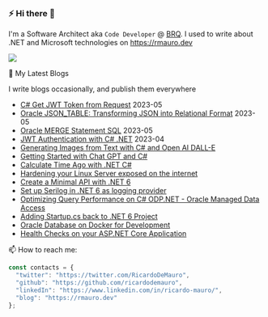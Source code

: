 ### ⚡ Hi there 👋

I'm a Software Architect aka `Code Developer` @ [BRQ](https://brq.com). I used to write about .NET and Microsoft technologies on https://rmauro.dev

![](https://komarev.com/ghpvc/?username=ricardodemauro&color=green)

💬 My Latest Blogs

I write blogs occasionally, and publish them everywhere 

- [C# Get JWT Token from Request](https://rmauro.dev/csharp-get-jwt-token-request/) 2023-05
- [Oracle JSON_TABLE: Transforming JSON into Relational Format](https://rmauro.dev/oracle-json-table-transforming-json-into-relational-format/) 2023-05
- [Oracle MERGE Statement SQL](https://rmauro.dev/oracle-merge-to-update-sql/) 2023-05
- [JWT Authentication with C# .NET](https://rmauro.dev/jwt-authentication-with-csharp-dotnet/) 2023-04
- [Generating Images from Text with C# and Open AI DALL-E](https://rmauro.dev/generating-images-from-text-with-csharp-and-open-ai-dall-e/)
- [Getting Started with Chat GPT and C#](https://rmauro.dev/getting-started-with-chat-gpt-integration-with-csharp-console-application/)
- [Calculate Time Ago with .NET C#](https://rmauro.dev/calculate-time-ago-with-csharp/)
- [Hardening your Linux Server exposed on the internet](https://rmauro.dev/8-actions-for-hardening-your-linux-server-for-internet/)
- [Create a Minimal API with .NET 6](https://rmauro.dev/create-a-minimal-api-with-dotnet-6/)
- [Set up Serilog in .NET 6 as logging provider](https://rmauro.dev/setup-serilog-in-net6-as-logging-provider/)
- [Optimizing Query Performance on C# ODP.NET - Oracle Managed Data Access](https://rmauro.dev/optmizing-data-access-with-oracle-managed-ado-net/)
- [Adding Startup.cs back to .NET 6 Project](https://rmauro.dev/adding-startup-back-to-net-6-project/)
- [Oracle Database on Docker for Development](https://rmauro.dev/oracle-database-on-docker-for-development/)
- [Health Checks on your ASP.NET Core Application](https://rmauro.dev/adding-health-checks-to-net-core-application/)

📫 How to reach me: 

```javascript
const contacts = {
  "twitter": "https://twitter.com/RicardoDeMauro",
  "github": "https://github.com/ricardodemauro",
  "linkedIn": "https://www.linkedin.com/in/ricardo-mauro/",
  "blog": "https://rmauro.dev"
};
```

<!--
**anuraj/anuraj** is a ✨ _special_ ✨ repository because its `README.md` (this file) appears on your GitHub profile.

Here are some ideas to get you started:

- 🔭 I’m currently working on ...
- 🌱 I’m currently learning ...
- 👯 I’m looking to collaborate on ...
- 🤔 I’m looking for help with ...
- 💬 Ask me about ...
- 📫 How to reach me: ...
- 😄 Pronouns: ...
- ⚡ Fun fact: ...
-->
